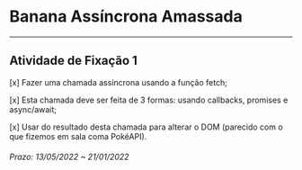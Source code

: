 # Banana Assíncrona Amassada  

---  

## Atividade de Fixação 1  

[x] Fazer uma chamada assíncrona usando a função fetch;  

[x] Esta chamada deve ser feita de 3 formas: usando callbacks, promises e async/await;  

[x] Usar do resultado desta chamada para alterar o DOM (parecido com o que fizemos em sala coma PokéAPI).  

###### Prazo: 13/05/2022 ~ 21/01/2022  
